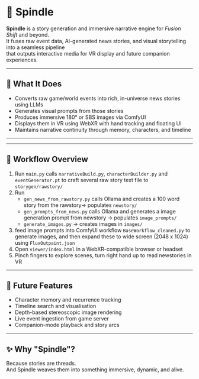 # 🧵 Spindle

**Spindle** is a story generation and immersive narrative engine for *Fusion Shift* and beyond.  
It fuses raw event data, AI-generated news stories, and visual storytelling into a seamless pipeline  
that outputs interactive media for VR display and future companion experiences.

---

## 🧭 What It Does

- Converts raw game/world events into rich, in-universe news stories using LLMs
- Generates visual prompts from those stories
- Produces immersive 180° or SBS images via ComfyUI
- Displays them in VR using WebXR with hand tracking and floating UI
- Maintains narrative continuity through memory, characters, and timeline

---


---

## 🔁 Workflow Overview

1. Run `main.py` calls `narrativeBuild.py`, `characterBuilder.py` and `eventGenerator.pt` to craft several raw story text file to `storygen/rawstory/`
2. Run 
   - `gen_news_from_rawstory.py`  calls Ollama and creates a 100 word story from the rawstory→ populates `newstory/`
   - `gen_prompts_from_news.py` calls Ollama and generates a image generation prompt from newstory → populates `image_prompts/`
   - `generate_images.py` → creates images in `images/`
3. feed image prompts into ComfyUI workflow `BaseWorkflow_cleaned.py` to generate images, and then expand these to wide screen (2048 x 1024) using `FluxOutpaint.json`
4. Open `viewer/index.html` in a WebXR-compatible browser or headset
5. Pinch fingers to explore scenes, turn right hand up to read newstories in VR 

---

## 🔮 Future Features

- Character memory and recurrence tracking
- Timeline search and visualisation
- Depth-based stereoscopic image rendering
- Live event ingestion from game server
- Companion-mode playback and story arcs

---

## ✨ Why "Spindle"?

Because stories are threads.  
And Spindle weaves them into something immersive, dynamic, and alive.
